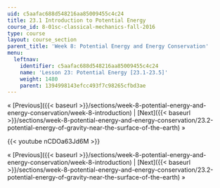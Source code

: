 ```yaml
---
uid: c5aafac688d548216aa85009455c4c24
title: 23.1 Introduction to Potential Energy
course_id: 8-01sc-classical-mechanics-fall-2016
type: course
layout: course_section
parent_title: 'Week 8: Potential Energy and Energy Conservation'
menu:
  leftnav:
    identifier: c5aafac688d548216aa85009455c4c24
    name: 'Lesson 23: Potential Energy [23.1-23.5]'
    weight: 1480
    parent: 1394998143efcc493f7c98265cfbd3ae
---
```


« [Previous]({{< baseurl >}}/sections/week-8-potential-energy-and-energy-conservation/week-8-introduction) | [Next]({{< baseurl >}}/sections/week-8-potential-energy-and-energy-conservation/23.2-potential-energy-of-gravity-near-the-surface-of-the-earth) »

{{< youtube nCDOa63Jd6M >}}

« [Previous]({{< baseurl >}}/sections/week-8-potential-energy-and-energy-conservation/week-8-introduction) | [Next]({{< baseurl >}}/sections/week-8-potential-energy-and-energy-conservation/23.2-potential-energy-of-gravity-near-the-surface-of-the-earth) »